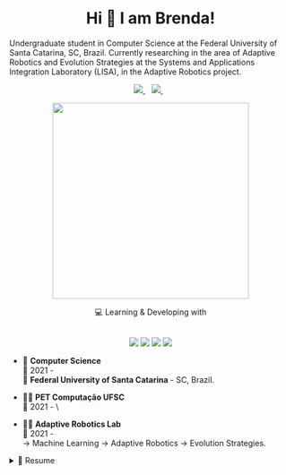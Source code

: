 <h1 align='center'>
  Hi 👋 I am Brenda!
</h1>

<p align='center'>
  
Undergraduate student in Computer Science at the Federal University of Santa Catarina, SC, Brazil. Currently researching in the area of Adaptive Robotics and Evolution Strategies at the Systems and Applications Integration Laboratory (LISA), in the Adaptive Robotics project.
  
</p>

<p align='center'>
  
  <a href="https://www.linkedin.com/in/brenda-silva-machado-93bbab244/">
    <img src="https://img.shields.io/badge/linkedin-%230077B5.svg?&style=for-the-badge&logo=linkedin&logoColor=white" />
  </a>&nbsp;&nbsp;
  <a href="http://lattes.cnpq.br/3946140861830751">
    <img src="https://img.shields.io/badge/Lattes-blue&&style=flat" />
  </a>&nbsp;&nbsp;
  
  
</p>

<p align='center'>
  <a href="#"><img src="https://github-readme-stats.vercel.app/api?username=Brenda-Machado&show_icons=true&count_private=true&theme=transparent" width="350"></a>
  
</p>

<p align='center'>
  <p align='center'>
  💻 Learning & Developing with <br/><br/>
  <p align='center'>
  <img src= "https://img.shields.io/badge/C%2B%2B-00599C?style=for-the-badge&logo=c%2B%2B&logoColor=white" />
  <img src= "https://img.shields.io/badge/Python-FFD43B?style=for-the-badge&logo=python&logoColor=blue" />
  <img src= "https://img.shields.io/badge/JavaScript-323330?style=for-the-badge&logo=javascript&logoColor=F7DF1E" />
  <img src= "https://img.shields.io/badge/C-00599C?style=for-the-badge&logo=c&logoColor=white" />
  </p>
  
</p>

<p align='center'>

- 📖 **Computer Science**\
📆 2021 - \
📍 **Federal University of Santa Catarina** - SC, Brazil.
  
- 👨‍💻 **PET Computação UFSC**\
📆 2021 - \

- 👨‍💻 **Adaptive Robotics Lab**\
📆 2021 - \
  -> Machine Learning
  -> Adaptive Robotics
  -> Evolution Strategies.

</p>

<details>
  <summary>📃 Resume</summary>
  
- Publication at the internationally renowned event in the area of Evolutionary Computing, the Congress of Genetic and Evolutionary Computation (GECCO). The publication consists of an article accepted at the GECCO'23 Student Workshop, which took place in Lisbon, Portugal;

- Scholarship holder at PET Computação UFSC since 2021, where I worked mainly in the area of supporting social media and preparing promotional materials, in addition to participating and supporting academic events, such as the Simpósio em Sistemas Computacionais de Alto Desempenho (Symposium on High Performance Computing Systems, WSCAD') 2022, Florianópolis, and the Workshop on Quantum Computing 2023, Florianópolis. In addition, I worked on organizing events, such as the Semana Acadêmica de Computação e Sistemas da Informação (Academic Week of Computing and Information Systems, SECCOM) 2022 and 2023;

- In 2022, I won a scholarship to participate in an international conference in the area of Computer Science of my choice, which was GECCO'22, Boston, USA;

- Interested in several areas of knowledge, mainly in integrating technology and society. Within computing, my topics of interest include Evolutionary Computation, Machine Learning, Artificial Intelligence, Algorithm Development, Operating Systems, Game Development, Biotechnology, Design, Systems Development, etc.

</p>

  


